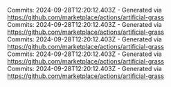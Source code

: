 Commits: 2024-09-28T12:20:12.403Z - Generated via https://github.com/marketplace/actions/artificial-grass
<br>
Commits: 2024-09-28T12:20:12.403Z - Generated via https://github.com/marketplace/actions/artificial-grass
<br>
Commits: 2024-09-28T12:20:12.403Z - Generated via https://github.com/marketplace/actions/artificial-grass
<br>
Commits: 2024-09-28T12:20:12.403Z - Generated via https://github.com/marketplace/actions/artificial-grass
<br>
Commits: 2024-09-28T12:20:12.403Z - Generated via https://github.com/marketplace/actions/artificial-grass
<br>
